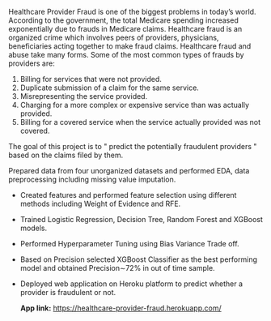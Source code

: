 Healthcare Provider Fraud is one of the biggest problems in today’s world. According to the government, the total Medicare spending increased exponentially due to frauds in Medicare claims. Healthcare fraud is an organized crime which involves peers of providers, physicians, beneficiaries acting together to make fraud claims.
Healthcare fraud and abuse take many forms. Some of the most common types of frauds by providers are:
1. Billing for services that were not provided.
2. Duplicate submission of a claim for the same service.
3. Misrepresenting the service provided.
4. Charging for a more complex or expensive service than was actually provided.
5. Billing for a covered service when the service actually provided was not covered.

The goal of this project is to " predict the potentially fraudulent providers " based on the claims filed by them.

Prepared data from four unorganized datasets and performed EDA, data preprocessing including missing value imputation.
* Created features and performed feature selection using different methods including Weight of Evidence and RFE.
* Trained Logistic Regression, Decision Tree, Random Forest and XGBoost models.
* Performed Hyperparameter Tuning using Bias Variance Trade off.
* Based on Precision selected XGBoost Classifier as the best performing model and obtained Precision∼72% in out of time sample.
* Deployed web application on Heroku platform to predict whether a provider is fraudulent or not.

     **App link:** https://healthcare-provider-fraud.herokuapp.com/
